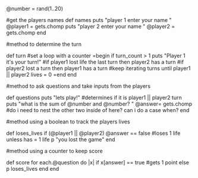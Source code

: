 @number = rand(1..20)

#get the players names
def names
puts "player 1 enter your name "
@player1 = gets.chomp
puts "player 2 enter your name "
@player2 = gets.chomp
end 

#method to determine the turn

def turn
#set a loop with a counter
=begin
if turn_count > 1 
    puts "Player 1 it's your turn!"
#if player1 lost life the last turn then player2 has a turn
#if player2 lost a turn then player1 has a turn
#keep iterating turns until player1 || player2 lives = 0 
=end
end

#method to ask questions and take inputs from the players

def questions
puts "lets play!"
#determines if it is player1 || player2 turn
puts "what is the sum of @number and @number? "
@answer= gets.chomp
#do i need to nest the other two inside of here? can i do a case when?
end

#method using a boolean to track the players lives

def loses_lives
if (@player1 || @player2) @answer == false
#loses 1 life
unless has = 1 life
p "you lost the game"
end 

#method using a counter to keep score

def score
for each.@question do |x|
if x[answer] == true
#gets 1 point 
else 
p loses_lives
end
end